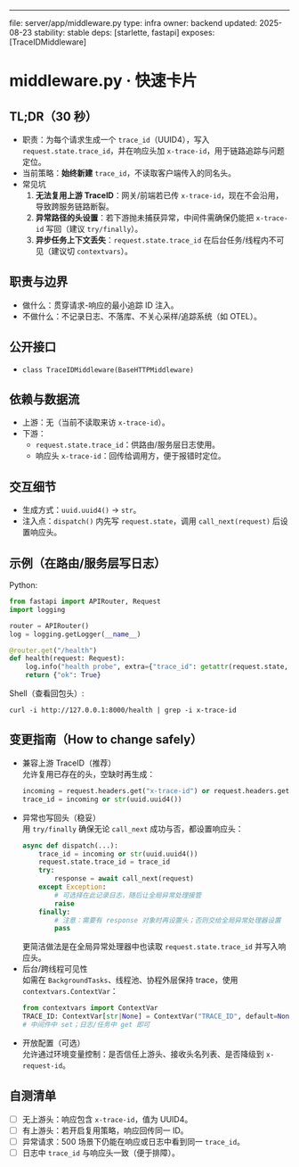 ---
file: server/app/middleware.py
type: infra
owner: backend
updated: 2025-08-23
stability: stable
deps: [starlette, fastapi]
exposes: [TraceIDMiddleware]

# middleware.py · 快速卡片

## TL;DR（30 秒）
- 职责：为每个请求生成一个 `trace_id`（UUID4），写入 `request.state.trace_id`，并在响应头加 `x-trace-id`，用于链路追踪与问题定位。
- 当前策略：**始终新建** `trace_id`，不读取客户端传入的同名头。
- 常见坑
  1) **无法复用上游 TraceID**：网关/前端若已传 `x-trace-id`，现在不会沿用，导致跨服务链路断裂。
  2) **异常路径的头设置**：若下游抛未捕获异常，中间件需确保仍能把 `x-trace-id` 写回（建议 `try/finally`）。
  3) **异步任务上下文丢失**：`request.state.trace_id` 在后台任务/线程内不可见（建议切 `contextvars`）。

## 职责与边界
- 做什么：贯穿请求-响应的最小追踪 ID 注入。
- 不做什么：不记录日志、不落库、不关心采样/追踪系统（如 OTEL）。

## 公开接口
- `class TraceIDMiddleware(BaseHTTPMiddleware)`

## 依赖与数据流
- 上游：无（当前不读取来访 `x-trace-id`）。
- 下游：
  - `request.state.trace_id`：供路由/服务层日志使用。
  - 响应头 `x-trace-id`：回传给调用方，便于报错时定位。

## 交互细节
- 生成方式：`uuid.uuid4()` → `str`。
- 注入点：`dispatch()` 内先写 `request.state`，调用 `call_next(request)` 后设置响应头。

## 示例（在路由/服务层写日志）
Python:
```py
from fastapi import APIRouter, Request
import logging

router = APIRouter()
log = logging.getLogger(__name__)

@router.get("/health")
def health(request: Request):
    log.info("health probe", extra={"trace_id": getattr(request.state, "trace_id", None)})
    return {"ok": True}
```

Shell（查看回包头）:
```
curl -i http://127.0.0.1:8000/health | grep -i x-trace-id
```

## 变更指南（How to change safely）
- 兼容上游 TraceID（推荐）  
  允许复用已存在的头，空缺时再生成：
  ```py
  incoming = request.headers.get("x-trace-id") or request.headers.get("x-request-id")
  trace_id = incoming or str(uuid.uuid4())
  ```
- 异常也写回头（稳妥）  
  用 `try/finally` 确保无论 `call_next` 成功与否，都设置响应头：
  ```py
  async def dispatch(...):
      trace_id = incoming or str(uuid.uuid4())
      request.state.trace_id = trace_id
      try:
          response = await call_next(request)
      except Exception:
          # 可选择在此记录日志，随后让全局异常处理接管
          raise
      finally:
          # 注意：需要有 response 对象时再设置头；否则交给全局异常处理器设置
          pass
  ```
  更简洁做法是在全局异常处理器中也读取 `request.state.trace_id` 并写入响应头。
- 后台/跨线程可见性  
  如需在 `BackgroundTasks`、线程池、协程外层保持 trace，使用 `contextvars.ContextVar`：
  ```py
  from contextvars import ContextVar
  TRACE_ID: ContextVar[str|None] = ContextVar("TRACE_ID", default=None)
  # 中间件中 set；日志/任务中 get 即可
  ```
- 开放配置（可选）  
  允许通过环境变量控制：是否信任上游头、接收头名列表、是否降级到 `x-request-id`。

## 自测清单
- [ ] 无上游头：响应包含 `x-trace-id`，值为 UUID4。
- [ ] 有上游头：若开启复用策略，响应回传同一 ID。
- [ ] 异常请求：500 场景下仍能在响应或日志中看到同一 `trace_id`。
- [ ] 日志中 `trace_id` 与响应头一致（便于排障）。